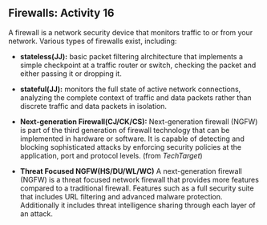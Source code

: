 ## Firewalls: Activity 16

A firewall is a network security device that monitors traffic to or from your network. Various types of firewalls exist, including:

- **stateless(JJ):** basic packet filtering alrchitecture that implements a simple checkpoint at a traffic router or switch, checking the packet and either passing it or dropping it.
- **stateful(JJ):** monitors the full state of active network connections, analyzing the complete context of traffic and data packets rather than discrete traffic and data packets in isolation.

- **Next-generation Firewall(CJ/CK/CS):** Next-generation firewall (NGFW) is part of the third generation of firewall technology that can be implemented in hardware or software. It is capable of detecting and blocking sophisticated attacks by enforcing security policies at the application, port and protocol levels. (from *TechTarget*)

- **Threat Focused NGFW(HS/DU/WL/WC)** A next-generation firewall (NGFW) is a threat focused network firewall that provides more features compared to a traditional firewall. Features such as a full security suite that includes URL filtering and advanced malware protection. Additionally it includes threat intelligence sharing through each layer of an attack.
